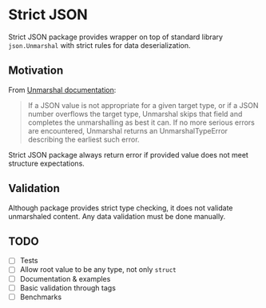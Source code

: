 # Strict JSON

Strict JSON package provides wrapper on top of standard library
`json.Unmarshal` with strict rules for data deserialization.


## Motivation

From [Unmarshal documentation](http://golang.org/pkg/encoding/json/#Unmarshal):

>  If a JSON value is not appropriate for a given target type, or if a JSON
>  number overflows the target type, Unmarshal skips that field and completes
>  the unmarshalling as best it can. If no more serious errors are
>  encountered, Unmarshal returns an UnmarshalTypeError describing the
>  earliest such error.

Strict JSON package always return error if provided value does not meet
structure expectations.


## Validation

Although package provides strict type checking, it does not validate
unmarshaled content. Any data validation must be done manually.


## TODO

* [ ] Tests
* [ ] Allow root value to be any type, not only `struct`
* [ ] Documentation & examples
* [ ] Basic validation through tags
* [ ] Benchmarks
